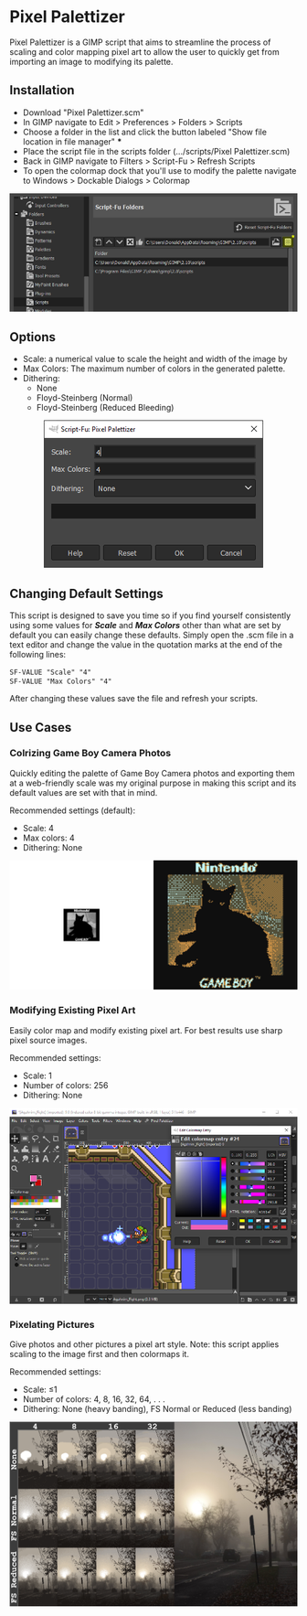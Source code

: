 # Pixel Palettizer
Pixel Palettizer is a GIMP script that aims to streamline the process of scaling and color mapping pixel art to allow the user to quickly get from importing an image to modifying its palette.

## Installation
- Download "Pixel Palettizer.scm"
- In GIMP navigate to Edit > Preferences > Folders > Scripts
- Choose a folder in the list and click the button labeled "Show file location in file manager" **\***
- Place the script file in the scripts folder (.../scripts/Pixel Palettizer.scm)
- Back in GIMP navigate to Filters > Script-Fu > Refresh Scripts
- To open the colormap dock that you'll use to modify the palette navigate to Windows > Dockable Dialogs > Colormap

<p align="center">
  <picture>
    <img alight="center" alt="Screenshot of the GIMP preferences menu" src="./images/preferences.png">
  </picture>
</p>

## Options
- Scale: a numerical value to scale the height and width of the image by
- Max Colors: The maximum number of colors in the generated palette.
- Dithering:
  - None
  - Floyd-Steinberg (Normal)
  - Floyd-Steinberg (Reduced Bleeding)
  
<p align="center">
  <picture>
    <img alight="center" alt="Screenshot of the script's menu" src="./images/options.png">
  </picture>
</p>
  
## Changing Default Settings
This script is designed to save you time so if you find yourself consistently using some values for **_Scale_** and **_Max Colors_** other than what are set by default you can easily change these defaults. Simply open the .scm file in a text editor and change the value in the quotation marks at the end of the following lines:

```
SF-VALUE "Scale" "4"
SF-VALUE "Max Colors" "4"
```
After changing these values save the file and refresh your scripts.

## Use Cases
### Colrizing Game Boy Camera Photos
Quickly editing the palette of Game Boy Camera photos and exporting them at a web-friendly scale was my original purpose in making this script and its default values are set with that in mind.

Recommended settings (default):
- Scale: 4
- Max colors: 4
- Dithering: None

<p align="center">
  <picture>
    <img alight="center" alt="Example of an untouched Game Boy Camera photo next to an upscaled and coloriezed versio" src="./images/gameboycamera.png">
  </picture>
</p>

### Modifying Existing Pixel Art
Easily color map and modify existing pixel art. For best results use sharp pixel source images.

Recommended settings:
- Scale: 1
- Number of colors: 256
- Dithering: None

<p align="center">
  <picture>
    <img alight="center" alt="Screenshot of GIMP with an "Edit Colormap Entry" menu open showing the adjustment of the palette for a Link sprite" src="./images/modifying.png">
  </picture>
</p>

### Pixelating Pictures
Give photos and other pictures a pixel art style. Note: this script applies scaling to the image first and then colormaps it.

Recommended settings:
- Scale: ≤1
- Number of colors: 4, 8, 16, 32, 64, . . .
- Dithering: None (heavy banding), FS Normal or Reduced (less banding)

<p align="center">
  <picture>
    <img alight="center" alt="Comparison of a photo and a grid of 9 modified versions of it, varying between the three blending modes and 4, 8, 16, and 32 color palettes" src="./images/pixelating.png">
  </picture>
</p>
